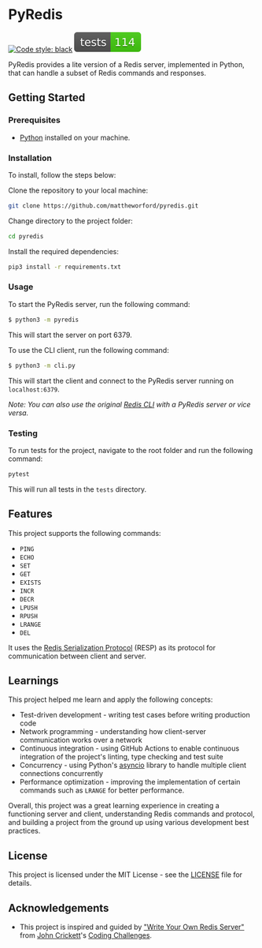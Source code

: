 # PyRedis

[![Code style: black](https://img.shields.io/badge/code%20style-black-000000.svg)](https://github.com/psf/black) [![Tests Status](./tests-badge.svg)](./reports/junit/report.html)

PyRedis provides a lite version of a Redis server, implemented in Python, that can handle a subset of Redis commands and responses.

## Getting Started

### Prerequisites

- [Python](https://www.python.org/downloads/) installed on your machine.

### Installation

To install, follow the steps below:

Clone the repository to your local machine:

```bash
git clone https://github.com/mattheworford/pyredis.git
```

Change directory to the project folder:

```bash
cd pyredis
```

Install the required dependencies:

```bash
pip3 install -r requirements.txt
```

### Usage

To start the PyRedis server, run the following command:

```bash
$ python3 -m pyredis
```

This will start the server on port 6379.

To use the CLI client, run the following command:

```bash
$ python3 -m cli.py
```

This will start the client and connect to the PyRedis server running on `localhost:6379`.

_Note: You can also use the original [Redis CLI](https://redis.io/docs/connect/cli/) with a PyRedis server or vice versa._

### Testing

To run tests for the project, navigate to the root folder and run the following command:

```bash
pytest
```
This will run all tests in the `tests` directory.

## Features

This project supports the following commands:

* `PING`
* `ECHO`
* `SET`
* `GET`
* `EXISTS`
* `INCR`
* `DECR`
* `LPUSH`
* `RPUSH`
* `LRANGE`
* `DEL`

It uses the [Redis Serialization Protocol](https://www.google.com/url?sa=t&rct=j&q=&esrc=s&source=web&cd=&cad=rja&uact=8&ved=2ahUKEwiEzsCP1OiDAxUwlGoFHWZoDQoQFnoECAcQAQ&url=https%3A%2F%2Fredis.io%2Fdocs%2Freference%2Fprotocol-spec%2F&usg=AOvVaw1WbAZfA9lYyJe7McNlJmJb&opi=89978449) (RESP) as its protocol for communication between client and server.

## Learnings

This project helped me learn and apply the following concepts:

* Test-driven development - writing test cases before writing production code
* Network programming - understanding how client-server communication works over a network
* Continuous integration - using GitHub Actions to enable continuous integration of the project's linting, type checking and test suite
* Concurrency - using Python's [asyncio](https://docs.python.org/3/library/asyncio.html) library to handle multiple client connections concurrently
* Performance optimization - improving the implementation of certain commands such as `LRANGE` for better performance.

Overall, this project was a great learning experience in creating a functioning server and client, understanding Redis commands and protocol, and building a project from the ground up using various development best practices.

## License

This project is licensed under the MIT License - see the [LICENSE](LICENSE) file for details.

## Acknowledgements

- This project is inspired and guided by ["Write Your Own Redis Server"](https://codingchallenges.fyi/challenges/challenge-redis) from [John Crickett](https://uk.linkedin.com/in/johncrickett)'s
[Coding Challenges](https://codingchallenges.fyi/).
